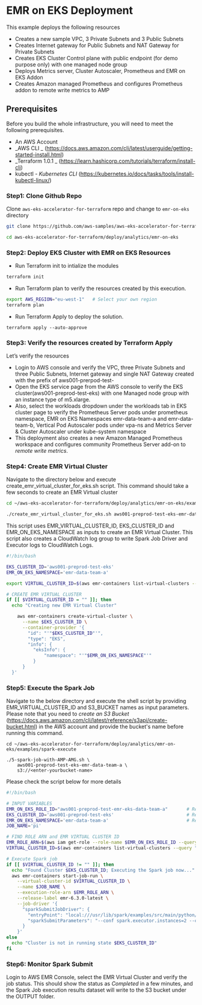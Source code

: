 # EMR on EKS Deployment

This example deploys the following resources

 - Creates a new sample VPC, 3 Private Subnets and 3 Public Subnets
 - Creates Internet gateway for Public Subnets and NAT Gateway for Private Subnets
 - Creates EKS Cluster Control plane with public endpoint (for demo purpose only) with one managed node group
 - Deploys Metrics server, Cluster Autoscaler, Prometheus and EMR on EKS Addon
 - Creates Amazon managed Prometheus and configures Prometheus addon to remote write metrics to AMP

## Prerequisites


Before you build the whole infrastructure, you will need to meet the following prerequisites.

* An AWS Account
* _AWS CLI _ (https://docs.aws.amazon.com/cli/latest/userguide/getting-started-install.html)
* _Terraform 1.0.1 _ (https://learn.hashicorp.com/tutorials/terraform/install-cli)
* kubectl - _Kubernetes CLI_ (https://kubernetes.io/docs/tasks/tools/install-kubectl-linux/)

### Step1: Clone Github Repo

Clone `aws-eks-accelerator-for-terraform` repo and change to `emr-on-eks` directory

```sh
git clone https://github.com/aws-samples/aws-eks-accelerator-for-terraform.git

cd aws-eks-accelerator-for-terraform/deploy/analytics/emr-on-eks
```

### Step2: Deploy EKS Cluster with EMR on EKS Resources

- Run Terraform init to intialize the modules

```sh
terraform init
```

- Run Terraform plan to verify the resources created by this execution.

```sh
export AWS_REGION="eu-west-1"   # Select your own region
terraform plan
```

- Run Terraform Apply to deploy the solution.

```
terraform apply --auto-approve
```

### Step3: Verify the resources created by Terraform Apply

Let’s verify the resources

* Login to AWS console and verify the VPC, three Private Subnets and three Public Subnets, Internet gateway and single NAT Gateway created with the prefix of aws001-prerpod-test-
* Open the EKS service page from the AWS console to verify the EKS cluster(aws001-preprod-test-eks) with one Managed node group with an instance type of m5.xlarge.
* Also, select the workloads dropdown under the workloads tab in EKS cluster page to verify the Prometheus Server pods under prometheus namespace, EMR on EKS Namespaces emr-data-team-a and emr-data-team-b, Vertical Pod Autoscaler pods under vpa-ns and Metrics Server & Cluster Autoscaler under kube-system namespace
* This deployment also creates a new Amazon Managed Prometheus workspace and configures community Prometheus Server add-on to *remote write metrics*.

### Step4: Create EMR Virtual Cluster

Navigate to the directory below and execute create_emr_virtual_cluster_for_eks.sh script. This command should take a few seconds to create an EMR Virtual cluster
```sh
cd ~/aws-eks-accelerator-for-terraform/deploy/analytics/emr-on-eks/examples

./create_emr_virtual_cluster_for_eks.sh aws001-preprod-test-eks-emr-data-team-a 
```

This script uses EMR_VIRTUAL_CLUSTER_ID, EKS_CLUSTER_ID and EMR_ON_EKS_NAMESPACE as inputs to create an EMR Virtual Cluster. This script also creates a CloudWatch log group to write Spark Job Driver and Executor logs to CloudWatch Logs.

```sh
#!/bin/bash

EKS_CLUSTER_ID='aws001-preprod-test-eks'
EMR_ON_EKS_NAMESPACE='emr-data-team-a'

export VIRTUAL_CLUSTER_ID=$(aws emr-containers list-virtual-clusters --query "virtualClusters[?name=='${EKS_CLUSTER_ID}' && state=='RUNNING'].id" --output text)

# CREATE EMR VIRTUAL CLUSTER
if [[ $VIRTUAL_CLUSTER_ID = "" ]]; then
  echo "Creating new EMR Virtual Cluster"

    aws emr-containers create-virtual-cluster \
      --name $EKS_CLUSTER_ID \
      --container-provider '{
        "id": "'"$EKS_CLUSTER_ID"'",
        "type": "EKS",
        "info": {
          "eksInfo": {
              "namespace": "'"$EMR_ON_EKS_NAMESPACE"'"
          }
      }
  }'
```

### Step5: Execute the Spark Job

Navigate to the below directory and execute the shell script by providing EMR_VIRTUAL_CLUSTER_ID and S3_BUCKET names as input parameters. Please note that you need to _create an S3 Bucket_ (https://docs.aws.amazon.com/cli/latest/reference/s3api/create-bucket.html) in the AWS account and provide the bucket's name before running this command.

```shell script
cd ~/aws-eks-accelerator-for-terraform/deploy/analytics/emr-on-eks/examples/spark-execute

./5-spark-job-with-AMP-AMG.sh \
    aws001-preprod-test-eks-emr-data-team-a \
    s3://<enter-yourbucket-name>
```

Please check the script below for more details

```sh
#!/bin/bash

# INPUT VARIABLES
EMR_ON_EKS_ROLE_ID="aws001-preprod-test-emr-eks-data-team-a"       # Replace EMR IAM role with your ID
EKS_CLUSTER_ID='aws001-preprod-test-eks'                           # Replace cluster id with your id
EMR_ON_EKS_NAMESPACE='emr-data-team-a'                             # Replace namespace with your namespace
JOB_NAME='pi'  

# FIND ROLE ARN and EMR VIRTUAL CLUSTER ID
EMR_ROLE_ARN=$(aws iam get-role --role-name $EMR_ON_EKS_ROLE_ID --query Role.Arn --output text)
VIRTUAL_CLUSTER_ID=$(aws emr-containers list-virtual-clusters --query "virtualClusters[?name=='${EKS_CLUSTER_ID}' && state=='RUNNING'].id" --output text)

# Execute Spark job
if [[ $VIRTUAL_CLUSTER_ID != "" ]]; then
  echo "Found Cluster $EKS_CLUSTER_ID; Executing the Spark job now..."
  aws emr-containers start-job-run \
    --virtual-cluster-id $VIRTUAL_CLUSTER_ID \
    --name $JOB_NAME \
    --execution-role-arn $EMR_ROLE_ARN \
    --release-label emr-6.3.0-latest \
    --job-driver '{
      "sparkSubmitJobDriver": {
        "entryPoint": "local:///usr/lib/spark/examples/src/main/python/pi.py",
        "sparkSubmitParameters": "--conf spark.executor.instances=2 --conf spark.executor.memory=2G --conf spark.executor.cores=2 --conf spark.driver.cores=1"
      }
    }'
else
  echo "Cluster is not in running state $EKS_CLUSTER_ID"
fi

```

### Step6: Monitor Spark Submit

Login to AWS EMR Console, select the EMR Virtual Cluster and verify the job status. This should show the status as *Completed* in a few minutes, and the Spark Job execution results dataset will write to the S3 bucket under the OUTPUT folder.
